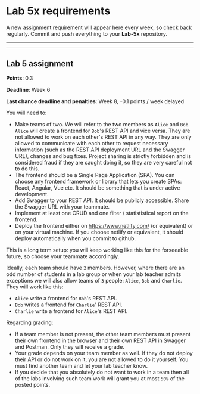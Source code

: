# Lab 5x requirements

A new assignment requirement will appear here every week, so check back regularly. Commit and push everything to your **Lab-5x** repository.

----
----

## Lab 5 assignment

**Points**: 0.3

**Deadline**: Week 6

**Last chance deadline and penalties**: Week 8, -0.1 points / week delayed

You will need to:
- Make teams of two. We will refer to the two members as `Alice` and `Bob`. `Alice` will create a frontend for `Bob`'s REST API and vice versa. They are not allowed to work on each other's REST API in any way. They are only allowed to communicate with each other to request necessary information (such as the REST API deployment URL and the Swagger URL), changes and bug fixes. Project sharing is strictly forbidden and is considered fraud if they are caught doing it, so they are very careful not to do this.
- The frontend should be a Single Page Application (SPA). You can choose any frontend framework or library that lets you create SPAs: React, Angular, Vue etc. It should be something that is under active development.
- Add Swagger to your REST API. It should be publicly accessible. Share the Swagger URL with your teammate.
- Implement at least one CRUD and one filter / statististical report on the frontend.
- Deploy the frontend either on https://www.netlify.com/ (or equivalent) or on your virtual machine. If you choose netlify or equivalent, it should deploy automatically when you commit to github.

This is a long term setup: you will keep working like this for the forseeable future, so choose your teammate accordingly.

Ideally, each team should have `2` members. However, where there are an odd number of students in a lab group or when your lab teacher admits exceptions we will also allow teams of `3` people: `Alice`, `Bob` and `Charlie`. They will work like this:
- `Alice` write a frontend for `Bob`'s REST API.
- `Bob` writes a frontend for `Charlie`' REST API.
- `Charlie` write a frontend for `Alice`'s REST API.

Regarding grading:
- If a team member is not present, the other team members must present their own frontend in the browser and their own REST API in Swagger and Postman. Only they will receive a grade.
- Your grade depends on your team member as well. If they do not deploy their API or do not work on it, you are not allowed to do it yourself. You must find another team and let your lab teacher know.
- If you decide that you absolutely do not want to work in a team then all of the labs involving such team work will grant you at most `50%` of the posted points.
